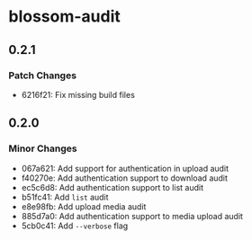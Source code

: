 # blossom-audit

## 0.2.1

### Patch Changes

- 6216f21: Fix missing build files

## 0.2.0

### Minor Changes

- 067a621: Add support for authentication in upload audit
- f40270e: Add authentication support to download audit
- ec5c6d8: Add authentication support to list audit
- b51fc41: Add `list` audit
- e8e98fb: Add upload media audit
- 885d7a0: Add authentication support to media upload audit
- 5cb0c41: Add `--verbose` flag
